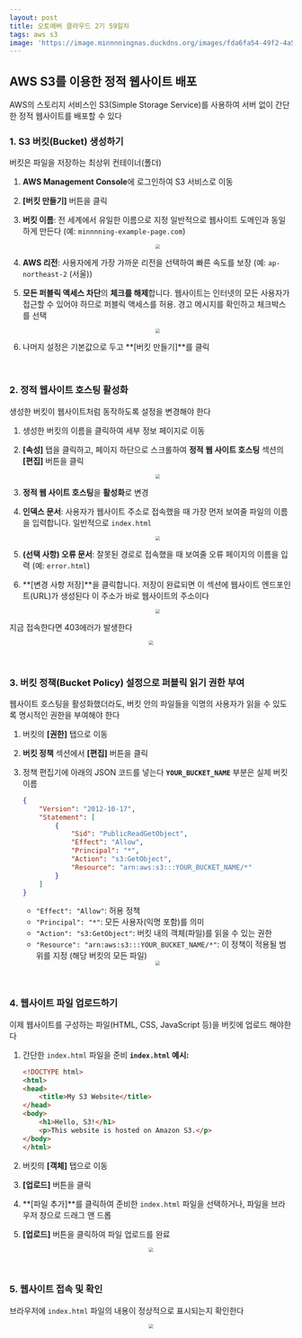 ```yaml
---
layout: post
title: 오토에버 클라우드 2기 59일차
tags: aws s3
image: 'https://image.minnnningnas.duckdns.org/images/fda6fa54-49f2-4a5f-bdfc-eec0c08db5b9.webp'
---
```


## AWS S3를 이용한 정적 웹사이트 배포

AWS의 스토리지 서비스인 S3(Simple Storage Service)를 사용하여 서버 없이 간단한 정적 웹사이트를 배포할 수 있다

### 1. S3 버킷(Bucket) 생성하기

버킷은 파일을 저장하는 최상위 컨테이너(폴더)

1. **AWS Management Console**에 로그인하여 S3 서비스로 이동

2. **[버킷 만들기]** 버튼을 클릭

3. **버킷 이름**: 전 세계에서 유일한 이름으로 지정 일반적으로 웹사이트 도메인과 동일하게 만든다 (예: `minnnning-example-page.com`)
   <center><img src="https://image.minnnningnas.duckdns.org/images/6cd592a4-9c99-4559-b0b5-a2b0d230f4a0.webp" style="zoom:50%;"></center>

4. **AWS 리전**: 사용자에게 가장 가까운 리전을 선택하여 빠른 속도를 보장 (예: `ap-northeast-2` (서울))

5. **모든 퍼블릭 액세스 차단**의 **체크를 해제**합니다. 웹사이트는 인터넷의 모든 사용자가 접근할 수 있어야 하므로 퍼블릭 액세스를 허용. 경고 메시지를 확인하고 체크박스를 선택

   <center><img src="https://image.minnnningnas.duckdns.org/images/6fc66ea9-2c0e-4073-abf2-453b3b4d7ce4.webp" style="zoom:50%;"></center>

6. 나머지 설정은 기본값으로 두고 **[버킷 만들기]**를 클릭

&nbsp;

### 2. 정적 웹사이트 호스팅 활성화

생성한 버킷이 웹사이트처럼 동작하도록 설정을 변경해야 한다

1. 생성한 버킷의 이름을 클릭하여 세부 정보 페이지로 이동

2. **[속성]** 탭을 클릭하고, 페이지 하단으로 스크롤하여 **정적 웹 사이트 호스팅** 섹션의 **[편집]** 버튼을 클릭
   <center><img src="https://image.minnnningnas.duckdns.org/images/edb718df-7c4f-40a5-a70d-7dc558e3dff7.webp" style="zoom:50%;"></center>

3. **정적 웹 사이트 호스팅**을 **활성화**로 변경

4. **인덱스 문서**: 사용자가 웹사이트 주소로 접속했을 때 가장 먼저 보여줄 파일의 이름을 입력합니다. 일반적으로 `index.html`
   <center><img src="https://image.minnnningnas.duckdns.org/images/a73b2a56-73c7-457b-9f8d-f8bd5b897bd9.webp" style="zoom:50%;"></center>

5. **(선택 사항) 오류 문서**: 잘못된 경로로 접속했을 때 보여줄 오류 페이지의 이름을 입력 (예: `error.html`)

6. **[변경 사항 저장]**을 클릭합니다. 저장이 완료되면 이 섹션에 웹사이트 엔드포인트(URL)가 생성된다 이 주소가 바로 웹사이트의 주소이다

   <center><img src="https://image.minnnningnas.duckdns.org/images/6f064cfa-20fa-40af-8451-647455513c5c.webp" style="zoom:50%;"></center>

지금 접속한다면 403에러가 발생한다

<center><img src="https://image.minnnningnas.duckdns.org/images/af25aaa0-cb70-4e7c-81d1-e5552fbf1826.webp" style="zoom:50%;"></center>

&nbsp;

### 3. 버킷 정책(Bucket Policy) 설정으로 퍼블릭 읽기 권한 부여

웹사이트 호스팅을 활성화했더라도, 버킷 안의 파일들을 익명의 사용자가 읽을 수 있도록 명시적인 권한을 부여해야 한다

1. 버킷의 **[권한]** 탭으로 이동

2. **버킷 정책** 섹션에서 **[편집]** 버튼을 클릭

3. 정책 편집기에 아래의 JSON 코드를 넣는다 **`YOUR_BUCKET_NAME`** 부분은 실제 버킷 이름

   ```json
   {
       "Version": "2012-10-17",
       "Statement": [
           {
               "Sid": "PublicReadGetObject",
               "Effect": "Allow",
               "Principal": "*",
               "Action": "s3:GetObject",
               "Resource": "arn:aws:s3:::YOUR_BUCKET_NAME/*"
           }
       ]
   }
   ```

   - `"Effect": "Allow"`: 허용 정책
   - `"Principal": "*"`: 모든 사용자(익명 포함)를 의미
   - `"Action": "s3:GetObject"`: 버킷 내의 객체(파일)를 읽을 수 있는 권한
   - `"Resource": "arn:aws:s3:::YOUR_BUCKET_NAME/*"`: 이 정책이 적용될 범위를 지정 (해당 버킷의 모든 파일)

   <center><img src="https://image.minnnningnas.duckdns.org/images/808691da-1cec-4105-9ae6-147432a5583e.webp" style="zoom:50%;"></center>

&nbsp;

### 4. 웹사이트 파일 업로드하기

이제 웹사이트를 구성하는 파일(HTML, CSS, JavaScript 등)을 버킷에 업로드 해야한다

1. 간단한 `index.html` 파일을 준비 **`index.html` 예시:**

   ```html
   <!DOCTYPE html>
   <html>
   <head>
       <title>My S3 Website</title>
   </head>
   <body>
       <h1>Hello, S3!</h1>
       <p>This website is hosted on Amazon S3.</p>
   </body>
   </html>
   ```

2. 버킷의 **[객체]** 탭으로 이동

3. **[업로드]** 버튼을 클릭

4. **[파일 추가]**를 클릭하여 준비한 `index.html` 파일을 선택하거나, 파일을 브라우저 창으로 드래그 앤 드롭

5. **[업로드]** 버튼을 클릭하여 파일 업로드를 완료

<center><img src="https://image.minnnningnas.duckdns.org/images/bf24a1a3-3e6d-4527-9955-da7ce03b62c3.webp" style="zoom:50%;"></center>

&nbsp;

### 5. 웹사이트 접속 및 확인

브라우저에 `index.html` 파일의 내용이 정상적으로 표시되는지 확인한다

<center><img src="https://image.minnnningnas.duckdns.org/images/fda6fa54-49f2-4a5f-bdfc-eec0c08db5b9.webp" style="zoom:50%;"></center>
